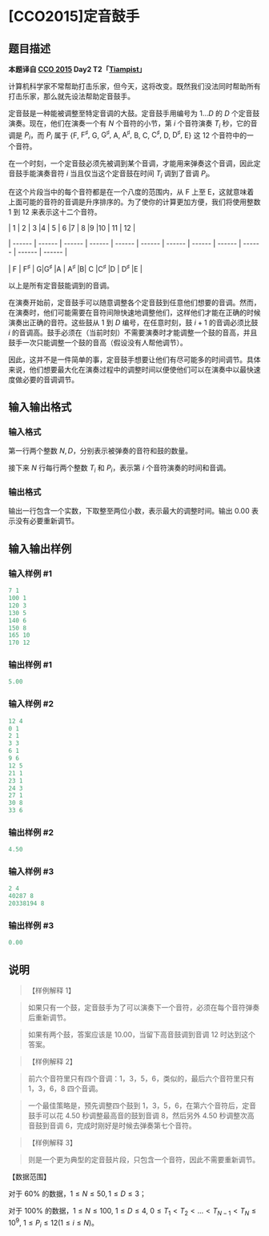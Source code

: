 # [CCO2015]定音鼓手

## 题目描述

**本题译自 [CCO 2015](https://cemc.math.uwaterloo.ca/contests/computing/2015/index.html) Day2 T2「[Tiampist](https://cemc.math.uwaterloo.ca/contests/computing/2015/stage%202/day2.pdf)」**

计算机科学家不常帮助打击乐家，但今天，这将改变。既然我们没法同时帮助所有打击乐家，那么就先设法帮助定音鼓手。

定音鼓是一种能被调整至特定音调的大鼓。定音鼓手用编号为 $1\dots D$ 的 $D$ 个定音鼓演奏。现在，他们在演奏一个有 $N$ 个音符的小节，第 $i$ 个音符演奏 $T_i$ 秒，它的音调是 $P_i$，而 $P_i$ 属于 $\{\text{F},$ $\text{F}^♯,$ $\text{G,}$ $\text{G}^♯,$ $\text{A},$ $\text{A}^♯,$ $\text{B},$ $\text{C},$ $\text{C}^♯,$ $\text{D},$ $\text{D}^♯,$ $\text{E}\}$ 这 12 个音符中的一个音符。

在一个时刻，一个定音鼓必须先被调到某个音调，才能用来弹奏这个音调，因此定音鼓手能演奏音符 $i$ 当且仅当这个定音鼓在时间 $T_i$ 调到了音调 $P_i$。

在这个片段当中的每个音符都是在一个八度的范围内，从 $\text{F}$ 上至 $\text{E}$，这就意味着上面可能的音符的音调是升序排序的。为了使你的计算更加方便，我们将使用整数 $1$ 到 $12$ 来表示这十二个音符。

| 1 | 2 | 3 |4 | 5 | 6 |7 | 8 |9 |10 | 11 | 12 |

| ------ | ------ | ------ | ------ | ------ | ------ | ------ | ------ | ------ | ------ | ------ | ------ |

| $\text{F}$ | $\text{F}^♯$ | $\text{G}$|$\text{G}^♯$ |$\text{A}$ | $\text{A}^♯$ |$\text{B}$| $\text{C}$ |$\text{C}^♯$ |$\text{D}$ | $\text{D}^♯$ |$\text{E}$ |

以上是所有定音鼓能调到的音调。

在演奏开始前，定音鼓手可以随意调整各个定音鼓到任意他们想要的音调。然而，在演奏时，他们可能需要在音符间隙快速地调整他们，这样他们才能在正确的时候演奏出正确的音符。这些鼓从 $1$ 到 $D$ 编号，在任意时刻，鼓 $i+1$ 的音调必须比鼓 $i$ 的音调高。鼓手必须在（当前时刻）不需要演奏时才能调整一个鼓的音高，并且鼓手一次只能调整一个鼓的音高（假设没有人帮他调节）。

因此，这并不是一件简单的事，定音鼓手想要让他们有尽可能多的时间调节。具体来说，他们想要最大化在演奏过程中的调整时间以便使他们可以在演奏中以最快速度做必要的音调调节。

## 输入输出格式

### 输入格式

第一行两个整数 $N,D$，分别表示被弹奏的音符和鼓的数量。

接下来 $N$ 行每行两个整数 $T_i$ 和 $P_i$，表示第 $i$ 个音符演奏的时间和音调。

### 输出格式

输出一行包含一个实数，下取整至两位小数，表示最大的调整时间。输出 $0.00$ 表示没有必要重新调节。

## 输入输出样例

### 输入样例 #1

```cpp
7 1
100 1
120 3
130 5
140 6
150 8
165 10
170 12
```


### 输出样例 #1

```cpp
5.00
```


### 输入样例 #2

```cpp
12 4
0 1
2 1
3 3
6 1
9 6
12 5
21 1
23 1
24 3
27 1
30 8
33 6
```


### 输出样例 #2

```cpp
4.50
```


### 输入样例 #3

```cpp
2 4
40287 8
20338194 8
```


### 输出样例 #3

```cpp
0.00
```


## 说明

> 【样例解释 1】

> 如果只有一个鼓，定音鼓手为了可以演奏下一个音符，必须在每个音符弹奏后重新调节。

> 如果有两个鼓，答案应该是 $10.00$，当留下高音鼓调到音调 $12$ 时达到这个答案。

> 【样例解释 2】

> 前六个音符里只有四个音调：$1$，$3$，$5$，$6$，类似的，最后六个音符里只有 $1$，$3$，$6$，$8$ 四个音调。

> 一个最佳策略是，预先调整四个鼓到 $1$，$3$，$5$，$6$，在第六个音符后，定音鼓手可以花 $4.50$ 秒调整最高音的鼓到音调 $8$，然后另外 $4.50$ 秒调整次高音鼓到音调 $6$，完成时刚好是时候去弹奏第七个音符。

> 【样例解释 3】

> 则是一个更为典型的定音鼓片段，只包含一个音符，因此不需要重新调节。

【数据范围】

对于 $60\%$ 的数据，$1\le N \le 50,1\le D\le 3$；

对于 $100\%$ 的数据，$1\le N \le 100,$ $1\le D\le 4,$ $0\le T_1<T_2<...<T_{N-1}<T_N\le 10^9,$ $1\le P_i \le 12(1\le i \le N)$。

